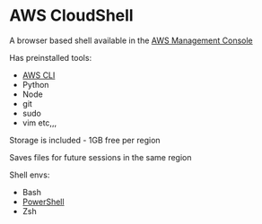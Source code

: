 # AWS CloudShell

A browser based shell available in the [AWS Management Console](AWS%20Management%20Console%20&%20Service%20Console%20629dac1cc3d84e1f8c156a74cc5cbd58.md)

Has preinstalled tools:

- [AWS CLI](AWS%20CLI%20ada60a318f454d91ba28688cf0fa075a.md)
- Python
- Node
- git
- sudo
- vim etc,,,

Storage is included - 1GB free per region

Saves files for future sessions in the same region

Shell envs:

- Bash
- [PowerShell](AWS%20Tools%20for%20PowerShell%20dd51b79dd32c4a01ac6951a9b88896e6.md)
- Zsh